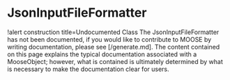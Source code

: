 <!-- MOOSE Documentation Stub: Remove this when content is added. -->

# JsonInputFileFormatter

!alert construction title=Undocumented Class
The JsonInputFileFormatter has not been documented, if you would like to contribute to MOOSE by
writing documentation, please see [/generate.md]. The content contained on this page explains
the typical documentation associated with a MooseObject; however, what is contained is ultimately
determined by what is necessary to make the documentation clear for users.
